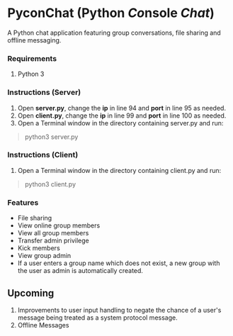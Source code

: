 # PyconChat (**Py**thon *Co*nsole *Chat*)
A Python chat application featuring group conversations, file sharing and offline messaging.
### Requirements
1. Python 3
### Instructions (Server)
1. Open **server.py**, change the **ip** in line 94 and **port** in line 95 as needed.
2. Open **client.py**, change the **ip** in line 99 and **port** in line 100 as needed.
3. Open a Terminal window in the directory containing server.py and run:
> python3 server.py
### Instructions (Client)
1. Open a Terminal window in the directory containing client.py and run:
> python3 client.py
### Features
- File sharing
- View online group members
- View all group members
- Transfer admin privilege
- Kick members
- View group admin
- If a user enters a group name which does not exist, a new group with the user as admin is automatically created.

## Upcoming
1. Improvements to user input handling to negate the chance of a user's message being treated as a system protocol message.
2. Offline Messages